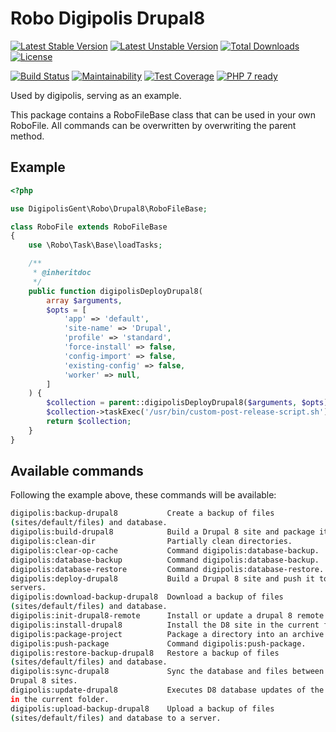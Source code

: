 # Robo Digipolis Drupal8

[![Latest Stable Version](https://poser.pugx.org/digipolisgent/robo-digipolis-drupal8/v/stable)](https://packagist.org/packages/digipolisgent/robo-digipolis-drupal8)
[![Latest Unstable Version](https://poser.pugx.org/digipolisgent/robo-digipolis-drupal8/v/unstable)](https://packagist.org/packages/digipolisgent/robo-digipolis-drupal8)
[![Total Downloads](https://poser.pugx.org/digipolisgent/robo-digipolis-drupal8/downloads)](https://packagist.org/packages/digipolisgent/robo-digipolis-drupal8)
[![License](https://poser.pugx.org/digipolisgent/robo-digipolis-drupal8/license)](https://packagist.org/packages/digipolisgent/robo-digipolis-drupal8)

[![Build Status](https://travis-ci.org/digipolisgent/robo-digipolis-drupal8.svg?branch=develop)](https://travis-ci.org/digipolisgent/robo-digipolis-drupal8)
[![Maintainability](https://api.codeclimate.com/v1/badges/f3b213f3d449af134290/maintainability)](https://codeclimate.com/github/digipolisgent/robo-digipolis-drupal8/maintainability)
[![Test Coverage](https://api.codeclimate.com/v1/badges/f3b213f3d449af134290/test_coverage)](https://codeclimate.com/github/digipolisgent/robo-digipolis-drupal8/test_coverage)
[![PHP 7 ready](https://php7ready.timesplinter.ch/digipolisgent/robo-digipolis-drupal8/develop/badge.svg)](https://travis-ci.org/digipolisgent/robo-digipolis-drupal8)

Used by digipolis, serving as an example.

This package contains a RoboFileBase class that can be used in your own
RoboFile. All commands can be overwritten by overwriting the parent method.

## Example

```php
<?php

use DigipolisGent\Robo\Drupal8\RoboFileBase;

class RoboFile extends RoboFileBase
{
    use \Robo\Task\Base\loadTasks;

    /**
     * @inheritdoc
     */
    public function digipolisDeployDrupal8(
        array $arguments,
        $opts = [
            'app' => 'default',
            'site-name' => 'Drupal',
            'profile' => 'standard',
            'force-install' => false,
            'config-import' => false,
            'existing-config' => false,
            'worker' => null,
        ]
    ) {
        $collection = parent::digipolisDeployDrupal8($arguments, $opts);
        $collection->taskExec('/usr/bin/custom-post-release-script.sh');
        return $collection;
    }
}

```

## Available commands

Following the example above, these commands will be available:

```bash
digipolis:backup-drupal8           Create a backup of files
(sites/default/files) and database.
digipolis:build-drupal8            Build a Drupal 8 site and package it.
digipolis:clean-dir                Partially clean directories.
digipolis:clear-op-cache           Command digipolis:database-backup.
digipolis:database-backup          Command digipolis:database-backup.
digipolis:database-restore         Command digipolis:database-restore.
digipolis:deploy-drupal8           Build a Drupal 8 site and push it to the
servers.
digipolis:download-backup-drupal8  Download a backup of files
(sites/default/files) and database.
digipolis:init-drupal8-remote      Install or update a drupal 8 remote site.
digipolis:install-drupal8          Install the D8 site in the current folder.
digipolis:package-project          Package a directory into an archive.
digipolis:push-package             Command digipolis:push-package.
digipolis:restore-backup-drupal8   Restore a backup of files
(sites/default/files) and database.
digipolis:sync-drupal8             Sync the database and files between two
Drupal 8 sites.
digipolis:update-drupal8           Executes D8 database updates of the D8 site
in the current folder.
digipolis:upload-backup-drupal8    Upload a backup of files
(sites/default/files) and database to a server.
```

